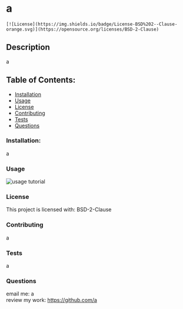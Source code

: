 # a
    [![License](https://img.shields.io/badge/License-BSD%202--Clause-orange.svg)](https://opensource.org/licenses/BSD-2-Clause)
## Description    
a
## Table of Contents:
* [Installation](#installation)
* [Usage](#usage)
* [License](#license)
* [Contributing](#contributing)
* [Tests](#tests)
* [Questions](#questions)
### Installation:
a
### Usage
![usage tutorial](assets/images/a)
### License
This project is licensed with:
BSD-2-Clause
### Contributing
a
### Tests
a
### Questions
email me: a<br />
review my work: https://github.com/a
